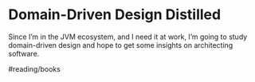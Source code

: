 # Domain-Driven Design Distilled
Since I’m in the JVM ecosystem, and I need it at work, I’m going to study domain-driven design and hope to get some insights on architecting software. 

#reading/books